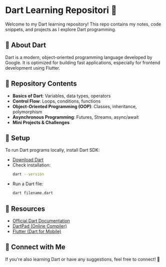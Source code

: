 # Dart Learning Repositori 🚀

Welcome to my Dart learning repository! This repo contains my notes, code snippets, and projects as I explore Dart programming.

## 📌 About Dart

Dart is a modern, object-oriented programming language developed by Google. It is optimized for building fast applications, especially for frontend development using Flutter.

## 📂 Repository Contents

- **Basics of Dart**: Variables, data types, operators
- **Control Flow**: Loops, conditions, functions
- **Object-Oriented Programming (OOP)**: Classes, inheritance, polymorphism
- **Asynchronous Programming**: Futures, Streams, async/await
- **Mini Projects & Challenges**

## 🔧 Setup

To run Dart programs locally, install Dart SDK:

- [Download Dart](https://dart.dev/get-dart)
- Check installation:
  ```sh
  dart --version
  ```
- Run a Dart file:
  ```sh
  dart filename.dart
  ```

## 📌 Resources

- [Official Dart Documentation](https://dart.dev/)
- [DartPad (Online Compiler)](https://dartpad.dev/)
- [Flutter (Dart for Mobile)](https://flutter.dev/)

## 📌 Connect with Me

If you're also learning Dart or have any suggestions, feel free to connect! 🚀
